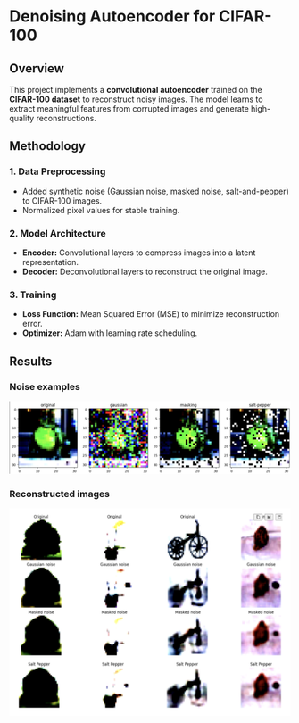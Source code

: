 # Denoising Autoencoder for CIFAR-100

## **Overview**
This project implements a **convolutional autoencoder** trained on the **CIFAR-100 dataset** to reconstruct noisy images. The model learns to extract meaningful features from corrupted images and generate high-quality reconstructions.

## **Methodology**
### **1. Data Preprocessing**
- Added synthetic noise (Gaussian noise, masked noise, salt-and-pepper) to CIFAR-100 images.
- Normalized pixel values for stable training.

### **2. Model Architecture**
- **Encoder:** Convolutional layers to compress images into a latent representation.
- **Decoder:** Deconvolutional layers to reconstruct the original image.

### **3. Training**
- **Loss Function:** Mean Squared Error (MSE) to minimize reconstruction error.
- **Optimizer:** Adam with learning rate scheduling.

## **Results**
### Noise examples
![Noise examples](https://raw.githubusercontent.com/stevenluchen/denoising-autoencoder/refs/heads/main/results/noise_examples.png)

### Reconstructed images
![Reconstructed images](https://raw.githubusercontent.com/stevenluchen/denoising-autoencoder/refs/heads/main/results/noisy-reconstructions.png)
